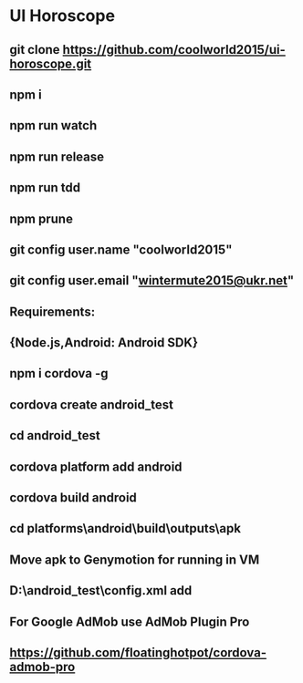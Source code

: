 # UI Horoscope
git clone https://github.com/coolworld2015/ui-horoscope.git
-------------------------------------------------------------------------------------------------
npm i
-------------------------------------------------------------------------------------------------
npm run watch
-------------------------------------------------------------------------------------------------
npm run release
-------------------------------------------------------------------------------------------------
npm run tdd
-------------------------------------------------------------------------------------------------
npm prune
-------------------------------------------------------------------------------------------------
git config user.name "coolworld2015"
-------------------------------------------------------------------------------------------------
git config user.email "wintermute2015@ukr.net"
-------------------------------------------------------------------------------------------------
Requirements:
-------------------------------------------------------------------------------------------------
{Node.js,Android: Android SDK}
-------------------------------------------------------------------------------------------------
npm i cordova -g
-------------------------------------------------------------------------------------------------
cordova create android_test
-------------------------------------------------------------------------------------------------
cd android_test
-------------------------------------------------------------------------------------------------
cordova platform add android
-------------------------------------------------------------------------------------------------
cordova build android
-------------------------------------------------------------------------------------------------
cd platforms\android\build\outputs\apk
-------------------------------------------------------------------------------------------------
Move apk to Genymotion for running in VM
-------------------------------------------------------------------------------------------------
D:\android_test\config.xml add <icon src="logo.png" />
-------------------------------------------------------------------------------------------------
For Google AdMob use AdMob Plugin Pro
-------------------------------------------------------------------------------------------------
https://github.com/floatinghotpot/cordova-admob-pro
-------------------------------------------------------------------------------------------------